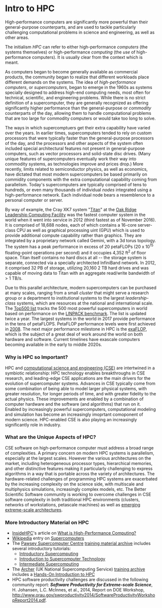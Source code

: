 # Intro to HPC

High-performance computers are significantly more powerful than their general-purpose counterparts, and are used to tackle particularly challenging computational problems in science and engineering, as well as other areas.

The initialism *HPC* can refer to either high-performance *computers* (the systems themselves) or high-performance *computing* (the *use* of high-performance computers).  It is usually clear from the context which is meant.

As computers began to become generally available as commercial products, the community began to realize that different workloads place different demands on the systems.  The idea of *high-performance computers*, or *supercomputers*, began to emerge in the 1960s as systems specially designed to address high-end computing needs, most often for technical, scientific, and engineering problems.  While there is no strict definition of a supercomputer, they are generally recognized as offering significantly higher performance than the general-purpose or *commodity* counterparts of the day, allowing them to handle computational problems that are too large for commodity computers or would take too long to solve.

The ways in which supercomptuers get their extra capability have varied over the years.  In earlier times, supercomputers tended to rely on custom processors that were typically faster than the general-purpose processors of the day, and the processors and other aspects of the system often included special architectural features not present in general-purpose computers, such as vector processors and solid-state disc drives. (Many unique features of supercomputers eventually work their way into commodity systems, as technologies improve and prices drop.) More recently, limits related to semiconductor physics, as well as economics, have dictated that most modern supercomputers be based primarily on commidity components with the extra computational capability coming from parallelism.  Today's supercomputers are typically comprised of tens to hundreds, or even many thousands of individual *nodes* integrated using a high-performance network.  Each individual node bears a resemblence to a personal computer or server.  

By way of example, the Cray XK7 system "[Titan](https://www.olcf.ornl.gov/computing-resources/titan-cray-xk7/)" at the [Oak Ridge Leadership Computing Facility](https://www.olcf.ornl.gov/) was the fastest computer system in the world when it went into service in 2012 (third fastest as of November 2016).  It is comprised of 18,688 nodes, each of which contains a 16-core server-class CPU as well as graphical processing uint (GPU) which is used to provide additional compute capability rather than graphics.  They are integrated by a proprietary network called Gemini, with a 3d torus topology.  The system has a peak performance in excess of 20 petaFLOPs (20 x 10<sup>15</sup> floating-point operations per second) and it occupies 4,352 ft<sup>2</sup> of floor space.  Titan itself contains no hard discs at all -- the storage system is separate, connected via a specially architected InfiniBand network. In 2012, it comprised 32 PB of storage, utilizing 20,160 2 TB hard drives and was capable of moving data to Titan with an aggregate read/write bandwidth of > 1 TB/s.

Due to this parallel architecture, modern supercomputers can be purchased at many scales, ranging from a small *cluster* that might serve a research group or a department to institutional systems to the largest *leadership-class* systems, which are resources at the national and international scale.  The [Top500 list](https://www.top500.org/) tracks the 500 most powerful supercomputers in world based on performance on the [LINPACK benchmark](https://www.top500.org/project/linpack/).  The list is updated twice a year. The largest systems in the world in 2017 provide performance in the tens of petaFLOPS.  PetaFLOP performance levels were first achieved in [2008](https://www.top500.org/lists/2008/06/).  The next major performance milestone in HPC is the [exaFLOP](Communities/ExascaleComputing.md), which is the subject of a great deal of work around the world on both hardware and software.  Current timelines have exascale computers becoming available in the early to middle 2020s.

### Why is HPC so Important?

HPC and [computational science and engineering (CSE)](IntroToCSE.md) are intertwined in a symbiotic relationship: HPC technology enables breakthroughs in CSE research, and leading-edge CSE applications are the main drivers for the evolution of supercomputer systems.  Advances in CSE typically come from some combination of being able to model larger physical systems, with greater resolution, for longer periods of time, and with greater fidelity to the actual physics.  These improvements are enabled by a combination of computer hardware and the software (and algorithms) that run on it.  Enabled by increasingly powerful supercomputers, computational modeling and simulation has become an increasingly imoprtant comoponent of modern science. HPC-enabled CSE is also playing an increasingly significantly role in industry.

### What are the Unique Aspects of HPC?

CSE software on high-performance computer must address a broad range of complexities.  A primary concern on modern HPC systems is parallelism, especially at the largest scales.  However the various architectures on the market, including heterogeneous processor types, hierarchical memories, and other distinctive features making it particularly challenging to express algorithms in a way that is portable across the variety of architectures.  The hardware-related challenges of programming HPC systems are exacerbated by the increasing complexity on the science side, with multiscale and multiphysics simulations, increasingly complex models, etc. The Better Scientific Software community is working to overcome challenges in CSE software complexity in both traditional HPC environments (clusters, networks of workstations, petascale machines) as well as [emerging extreme-scale architectures](Communities/ExascaleComputing.md).

### More Introductory Material on HPC
- [InsideHPC](http://insidehpc.com/)'s article on [What is High-Performance Computing?](http://insidehpc.com/hpc-basic-training/what-is-hpc/)
- [Wikipedia](https://wikipedia.org) entry on [Supercomputers](https://en.wikipedia.org/wiki/Supercomputer)
- The [Pawsey Supercomputer Centre](https://www.pawsey.org.au/) [training material archive](https://support.pawsey.org.au/documentation/display/US/Training+Material) includes several introductory tutorials:
  - [Introductory Supercomputing](https://support.pawsey.org.au/documentation/download/attachments/2162899/Introductory%20Supercomputing.pdf?api=v2)
  - [Introduction to Supercomputer Technology](https://support.pawsey.org.au/documentation/download/attachments/2162899/Introduction%20to%20Supercomputer%20Technology.pdf?api=v2)
  - [Intermediate Supercomputing](https://support.pawsey.org.au/documentation/download/attachments/2162899/Intermediate%20Supercomputing.pptx?api=v2)
- The [Archer](http://www.archer.ac.uk/) (UK National Supercomputing Service) [training archive](http://www.archer.ac.uk/training/past_courses.php) includes a [Hands-On Introduction to HPC](http://www.archer.ac.uk/training/course-material/2016/11/intro_newcastle/index.php)
- HPC software productivity challenges are discussed in the following community report: _**Software Productivity for Extreme-scale Science**_, H. Johansen, L.C. McInnes, et al., 2014, Report on DOE Workshop, http://www.orau.gov/swproductivity2014/SoftwareProductivityWorkshopReport2014.pdf.

<!---  Currently we're not attributing the Intro articles
#### Contributed by [Lois Curfman McInnes](https://github.com/curfman), [David E. Bernholdt](https://github.com/bernhold), [Suzanne Parete-Koon](https://github.com/suzannepk), and [Rebecca Hartman-Baker](https://github.com/hartmanbaker)
--->

<!---
BSSw Site: Get Oriented: About HPC
--->
